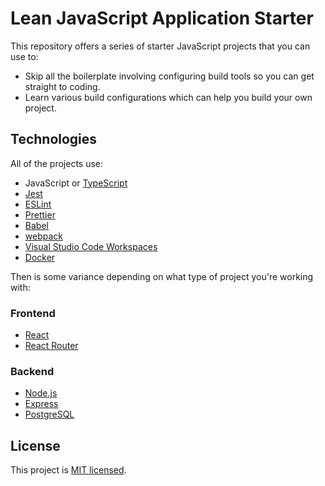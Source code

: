 # Lean JavaScript Application Starter

This repository offers a series of starter JavaScript projects that you can use to:

-   Skip all the boilerplate involving configuring build tools so you can get straight to coding.
-   Learn various build configurations which can help you build your own project.

## Technologies

All of the projects use:

-   JavaScript or [TypeScript](https://www.typescriptlang.org)
-   [Jest](https://jestjs.io)
-   [ESLint](https://eslint.org)
-   [Prettier](https://prettier.io)
-   [Babel](https://babeljs.io)
-   [webpack](https://webpack.js.org)
-   [Visual Studio Code Workspaces](https://code.visualstudio.com/docs/editor/workspaces)
-   [Docker](https://www.docker.com)

Then is some variance depending on what type of project you're working with:

### Frontend

-   [React](https://react.dev)
-   [React Router](https://reactrouter.com)

### Backend

-   [Node.js](https://nodejs.org)
-   [Express](https://expressjs.com)
-   [PostgreSQL](https://www.postgresql.org)

## License

This project is [MIT licensed](https://choosealicense.com/licenses/mit).
